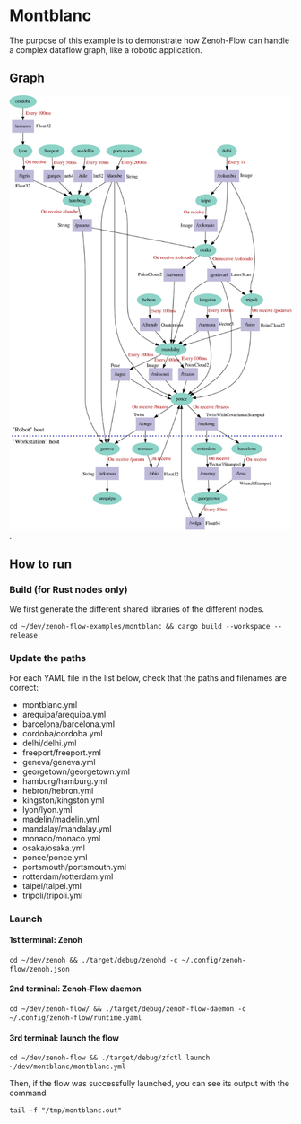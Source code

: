 # Montblanc

The purpose of this example is to demonstrate how Zenoh-Flow can handle a
complex dataflow graph, like a robotic application.

## Graph
![mont-blanc-graph](mont_blanc.png "Montblanc dataflow graph").



## How to run

### Build (for Rust nodes only)

We first generate the different shared libraries of the different nodes.

```shell
cd ~/dev/zenoh-flow-examples/montblanc && cargo build --workspace --release
```

### Update the paths

For each YAML file in the list below, check that the paths and filenames are
correct:
- montblanc.yml
- arequipa/arequipa.yml
- barcelona/barcelona.yml
- cordoba/cordoba.yml
- delhi/delhi.yml
- freeport/freeport.yml
- geneva/geneva.yml
- georgetown/georgetown.yml
- hamburg/hamburg.yml
- hebron/hebron.yml
- kingston/kingston.yml
- lyon/lyon.yml
- madelin/madelin.yml
- mandalay/mandalay.yml
- monaco/monaco.yml
- osaka/osaka.yml
- ponce/ponce.yml
- portsmouth/portsmouth.yml
- rotterdam/rotterdam.yml
- taipei/taipei.yml
- tripoli/tripoli.yml

### Launch

#### 1st terminal: Zenoh

```shell
cd ~/dev/zenoh && ./target/debug/zenohd -c ~/.config/zenoh-flow/zenoh.json
```

#### 2nd terminal: Zenoh-Flow daemon

```shell
cd ~/dev/zenoh-flow/ && ./target/debug/zenoh-flow-daemon -c ~/.config/zenoh-flow/runtime.yaml
```

#### 3rd terminal: launch the flow

```shell
cd ~/dev/zenoh-flow && ./target/debug/zfctl launch ~/dev/montblanc/montblanc.yml
```

Then, if the flow was successfully launched, you can see its output
with the command

```shell
tail -f "/tmp/montblanc.out"
```
